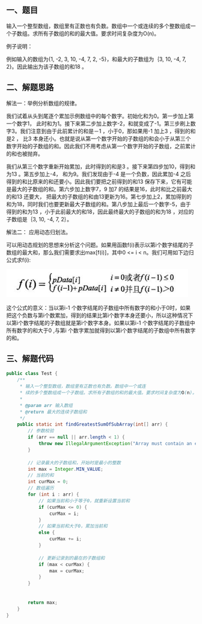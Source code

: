## 一、题目

输入一个整型数组，数组里有正数也有负数。数组中一个或连续的多个整数组成一个子数组。求所有子数组的和的最大值。要求时间复杂度为O(n)。

例子说明：

例如输入的数组为{1, -2, 3, 10, -4, 7, 2, -5}，和最大的子数组为｛3, 10, -4, 7, 2}。因此输出为该子数组的和18 。

## 二、解题思路

解法一：举例分析数组的规律。

我们试着从头到尾逐个累加示例数组中的每个数字。初始化和为0。第一步加上第一个数字1， 此时和为1。接下来第二步加上数字-2，和就变成了-1。第三步刷上数字3。我们注意到由于此前累计的和是－1 ，小于0，那如果用-1 加上3 ，得到的和是2 ， 比3 本身还小。也就是说从第一个数字开始的子数组的和会小于从第三个数字开始的子数组的和。因此我们不用考虑从第一个数字开始的子数组，之前累计的和也被抛弃。

我们从第三个数字重新开始累加，此时得到的和是3 。接下来第四步加10，得到和为13 。第五步加上-4， 和为9。我们发现由于-4 是一个负数，因此累加-4 之后得到的和比原来的和还要小。因此我们要把之前得到的和13 保存下来，它有可能是最大的子数组的和。第六步加上数字7，9 加7 的结果是16，此时和比之前最大的和13 还要大， 把最大的子数组的和由13更新为16。第七步加上2，累加得到的和为18，同时我们也要更新最大子数组的和。第八步加上最后一个数字-5，由于得到的和为13 ，小于此前最大的和18，因此最终最大的子数组的和为18 ，对应的子数组是｛3, 10, -4, 7, 2｝。

解法二： 应用动态归划法。

可以用动态规划的思想来分析这个问题。如果用函数f(i)表示以第i个数字结尾的子数组的最大和，那么我们需要求出max[f(i)]，其中0 <= i < n。我们可用如下边归公式求f(i):

![](../../img/28-1.png)

这个公式的意义：当以第i-1 个数字结尾的子数组中所有数字的和小于0时，如果把这个负数与第i个数累加，得到的结果比第i个数字本身还要小，所以这种情况下以第i个数字结尾的子数组就是第i个数字本身。如果以第i-1 个数字结尾的子数组中所有数字的和大于0 ,与第i 个数字累加就得到以第i个数字结尾的子数组中所有数字的和。

## 三、解题代码

```java
public class Test {
    /**
     * 输入一个整型数组，数组里有正数也有负数。数组中一个或连
     * 续的多个整数组成一个子数组。求所有子数组的和的最大值。要求时间复杂度为O(n)。
     *
     * @param arr 输入数组
     * @return 最大的连续子数组和
     */
    public static int findGreatestSumOfSubArray(int[] arr) {
        // 参数校验
        if (arr == null || arr.length < 1) {
            throw new IllegalArgumentException("Array must contain an element");
        }

        // 记录最大的子数组和，开始时是最小的整数
        int max = Integer.MIN_VALUE;
        // 当前的和
        int curMax = 0;
        // 数组遍历
        for (int i : arr) {
            // 如果当前和小于等于0，就重新设置当前和
            if (curMax <= 0) {
                curMax = i;
            }
            // 如果当前和大于0，累加当前和
            else {
                curMax += i;
            }

            // 更新记录到的最在的子数组和
            if (max < curMax) {
                max = curMax;
            }
        }


        return max;
    }
}
```

